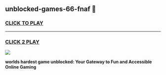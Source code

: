 
## unblocked-games-66-fnaf 👋
<h3>
<a href="https://premium.freeplayer.one?title=unblocked-games-66-fnaf&ref=14F">CLICK TO PLAY</a></h3>
<hr>

<h3>
<a href="https://premium.freeplayer.one?title=unblocked-games-66-fnaf&ref=14F">CLICK 2 PLAY</a>
  
</h3>

<a href="https://premium.freeplayer.one?title=unblocked-games-66-fnaf&ref=12F/"><img src="https://clearcache.store/games.png"></a>


**worlds hardest game unblocked: Your Gateway to Fun and Accessible Online Gaming**
